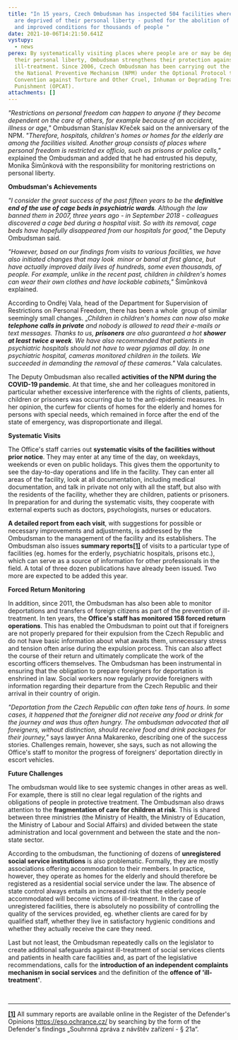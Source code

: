 ```yaml
---
title: "In 15 years, Czech Ombudsman has inspected 504 facilities where people
  are deprived of their personal liberty - pushed for the abolition of cage beds
  and improved conditions for thousands of people "
date: 2021-10-06T14:21:50.641Z
vystupy:
  - news
perex: By systematically visiting places where people are or may be deprived of
  their personal liberty, Ombudsman strengthens their protection against
  ill-treatment. Since 2006, Czech Ombudsman has been carrying out the tasks of
  the National Preventive Mechanism (NPM) under the Optional Protocol to the
  Convention against Torture and Other Cruel, Inhuman or Degrading Treatment or
  Punishment (OPCAT).
attachments: []
---
```

<p><em>&quot;Restrictions on personal freedom can happen to anyone if they become dependent on the care of others, for example because of an accident, illness or age,&quot;</em> Ombudsman Stanislav Křeček said on the anniversary of the NPM. <em>&quot;Therefore, hospitals, children&#39;s homes or homes for the elderly are among the facilities visited. Another group consists of places where personal freedom is restricted ex officio, such as prisons or police cells,&quot; </em>explained the Ombudsman and added that he had entrusted his deputy, Monika Šimůnková with the responsibility for monitoring restrictions on personal liberty.</p>

<p><strong>Ombudsman&#39;s Achievements </strong></p>

<p><em>&quot;I consider the great success of the past fifteen years to be the <strong>definitive end of the use of cage beds in psychiatric wards</strong>. Although the law banned them in 2007, three years ago - in September 2018 - colleagues discovered a cage bed during a hospital visit. So with its removal, cage beds have hopefully disappeared from our hospitals for good,&quot;</em> the Deputy Ombudsman said.</p>

<p><em>&quot;However, based on our findings from visits to various facilities, we have also initiated changes that may look &nbsp;minor or banal at first glance, but have actually improved daily lives of hundreds, some even thousands, of people. For example, unlike in the recent past, children in children&#39;s homes can wear their own clothes and have lockable cabinets,&quot;</em> Šimůnková explained.</p>

<p>According to Ondřej Vala, head of the Department for Supervision of Restrictions on Personal Freedom, there has been a whole&nbsp; group of similar seemingly small changes. &bdquo;<em>Children in children&#39;s homes can now also make <strong>telephone calls in private</strong> and nobody is allowed to read their e-mails or text messages. Thanks to us, <strong>prisoners</strong> are also guaranteed a hot <strong>shower at least twice a week</strong>. We have also recommended that patients in psychiatric hospitals should not have to wear pyjamas all day. In one psychiatric hospital, cameras monitored children in the toilets. We succeeded in demanding the removal of these cameras.&quot;</em> Vala calculates.</p>

<p>The Deputy Ombudsman also recalled <strong>activities of the NPM during the COVID-19 pandemic</strong>. At that time, she and her colleagues monitored in particular whether excessive interference with the rights of clients, patients, children or prisoners was occurring due to the anti-epidemic measures. In her opinion, the curfew for clients of homes for the elderly and homes for persons with special needs, which remained in force after the end of the state of emergency, was disproportionate and illegal.</p>

<p><strong>Systematic Visits </strong></p>

<p>The Office&#39;s staff carries out <strong>systematic visits of the facilities without prior notice</strong>. They may enter at any time of the day, on weekdays, weekends or even on public holidays. This gives them the opportunity to see the day-to-day operations and life in the facility. They can enter all areas of the facility, look at all documentation, including medical documentation, and talk in private not only with all the staff, but also with the residents of the facility, whether they are children, patients or prisoners. In preparation for and during the systematic visits, they cooperate with external experts such as doctors, psychologists, nurses or educators.</p>

<p><strong>A detailed report from each visit</strong>, with suggestions for possible or necessary improvements and adjustments, is addressed by the Ombudsman to the management of the facility and its establishers. The Ombudsman also issues <strong>summary reports<a href="#_ftn1"><strong><strong>[1]</strong></strong></a></strong> of visits to a particular type of facilities (eg. homes for the erderly, psychiatric hospitals, prisons etc.), which can serve as a source of information for other professionals in the field. A total of three dozen publications have already been issued. Two more are expected to be added this year.</p>

<p><strong>Forced Return Monitoring</strong></p>

<p>In addition, since 2011, the Ombudsman has also been able to monitor deportations and transfers of foreign citizens as part of the prevention of ill-treatment. In ten years, the <strong>Office&#39;s staff has monitored 158 forced return operations</strong>. This has enabled the Ombudsman to point out that if foreigners are not properly prepared for their expulsion from the Czech Republic and do not have basic information about what awaits them, unnecessary stress and tension often arise during the expulsion process. This can also affect the course of their return and ultimately complicate the work of the escorting officers themselves. The Ombudsman has been instrumental in ensuring that the obligation to prepare foreigners for deportation is enshrined in law. Social workers now regularly provide foreigners with information regarding their departure from the Czech Republic and their arrival in their country of origin.</p>

<p><em>&quot;Deportation from the Czech Republic can often take tens of hours. In some cases, it happened that the foreigner did not receive any food or drink for the journey and was thus often hungry. The ombudsman advocated that all foreigners, without distinction, should receive food and drink packages for their journey,&quot; </em>says lawyer Anna Makarenko, describing one of the success stories. Challenges remain, however, she says, such as not allowing the Office&#39;s staff to monitor the progress of foreigners&#39; deportation directly in escort vehicles.</p>

<p><strong>Future Challenges</strong></p>

<p>The ombudsman would like to see systemic changes in other areas as well. For example, there is still no clear legal regulation of the rights and obligations of people in protective treatment. The Ombudsman also draws attention to the <strong>fragmentation of care for children at risk</strong>. This is shared between three ministries (the Ministry of Health, the Ministry of Education, the Ministry of Labour and Social Affairs) and divided between the state administration and local government and between the state and the non-state sector.</p>

<p>According to the ombudsman, the functioning of dozens of <strong>unregistered social service institutions</strong> is also problematic. Formally, they are mostly associations offering accommodation to their members. In practice, however, they operate as homes for the elderly and should therefore be registered as a residential social service under the law. The absence of state control always entails an increased risk that the elderly people accommodated will become victims of ill-treatment. In the case of unregistered facilities, there is absolutely no possibility of controlling the quality of the services provided, eg. whether clients are cared for by qualified staff, whether they live in satisfactory hygienic conditions and whether they actually receive the care they need.</p>

<p>Last but not least, the Ombudsman repeatedly calls on the legislator to create additional safeguards against ill-treatment of social services clients and patients in health care facilities and, as part of the legislative recommendations, calls for the <strong>introduction of an independent complaints mechanism in social services</strong> and the definition of the <strong>offence of &#39;ill-treatment&#39;</strong>.</p>

<p>&nbsp;</p>

<hr />
<p><a href="#_ftnref1"><strong><strong>[1]</strong></strong></a> All summary reports are available online in the Register of the Defender&#39;s Opinions <a href="https://eso.ochrance.cz/">https://eso.ochrance.cz/</a> by searching by the form of the Defender&#39;s findings &bdquo;Souhrnná zpráva z návštěv zařízení - &sect; 21a&ldquo;.</p>

<p>&nbsp;</p>
